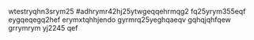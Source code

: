 wtestryqhn3srym25
#adhrymr42hj25ytwgeqqehrmqg2
fq25yrym355eqf
eygqeqegq2hef
erymxtqhhjendo
gyrmrq25yeghqaeqv
gqhqjqhfqew
grrymrym
yj2245
qef
